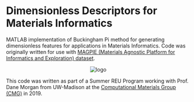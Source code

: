 # Dimensionless Descriptors for Materials Informatics
MATLAB implementation of Buckingham Pi method for generating dimensionless features for applications in Materials Informatics. Code was originally written for use with [MAGPIE (Materials Agnostic Platform for Informatics and Exploration) dataset](https://www.nature.com/articles/npjcompumats201628?report=reader). 

<div align="center">
<img src="https://github.com/ojimenezn/dimensionless-descriptors/blob/main/images/buckpi.png" alt="logo"></img>
</div>

This code was written as part of a Summer REU Program working with Prof. Dane Morgan from UW-Madison at the [Computational Materials Group (CMG)](https://matmodel.engr.wisc.edu) in 2019.
